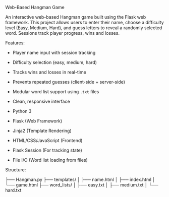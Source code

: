 Web-Based Hangman Game 

An interactive web-based Hangman game built using the Flask web framework.
This project allows users to enter their name, choose a difficulty level (Easy, Medium, Hard), and guess letters to reveal a randomly selected word. 
Sessions track player progress, wins and losses.

 Features:
- Player name input with session tracking
- Difficulty selection (easy, medium, hard)
- Tracks wins and losses in real-time
- Prevents repeated guesses (client-side + server-side)
- Modular word list support using `.txt` files
- Clean, responsive interface


- Python 3
- Flask (Web Framework)
- Jinja2 (Template Rendering)
- HTML/CSS/JavaScript (Frontend)
- Flask Session (For tracking state)
- File I/O (Word list loading from files)

 Structure:
  
├── Hangman.py
├── templates/
│ ├── name.html
│ ├── index.html
│ └── game.html
├── word_lists/
│ ├── easy.txt
│ ├── medium.txt
│ └── hard.txt


